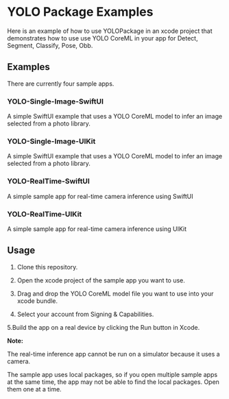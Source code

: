 # YOLO Package Examples

Here is an example of how to use YOLOPackage in an xcode project that demonstrates how to use use YOLO CoreML in your app for Detect, Segment, Classify, Pose, Obb.

## Examples

There are currently four sample apps.

### YOLO-Single-Image-SwiftUI

A simple SwiftUI example that uses a YOLO CoreML model to infer an image selected from a photo library.

### YOLO-Single-Image-UIKit

A simple SwiftUI example that uses a YOLO CoreML model to infer an image selected from a photo library.

### YOLO-RealTime-SwiftUI

A simple sample app for real-time camera inference using SwiftUI

### YOLO-RealTime-UIKit

A simple sample app for real-time camera inference using UIKit

## Usage

1. Clone this repository.

2. Open the xcode project of the sample app you want to use.

3. Drag and drop the YOLO CoreML model file you want to use into your xcode bundle.

4. Select your account from Signing & Capabilities.

5.Build the app on a real device by clicking the Run button in Xcode.

**Note:**

The real-time inference app cannot be run on a simulator because it uses a camera.

The sample app uses local packages, so if you open multiple sample apps at the same time, the app may not be able to find the local packages. Open them one at a time.
